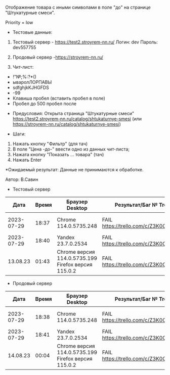 Отображение товара с иными символами в поле "до" на странице "Штукатурные смеси".

Priority = low

* Тестовые данные: 
1. Тестовый сервер - https://test2.stroyrem-nn.ru/
Логин: dev
Пароль: dev557755

2. Продовый сервер -https://stroyrem-nn.ru/

3. Чит-лист:
-  !"№;%:?*()
-  ываролЛОРПАВЫ
-  sdfghjkKJHGFDS
-  -99
-  Клавиша пробел (вставить пробел в поле)
-  Пробел до 500 пробел после

* Предусловия:
Открыта страница "Штукатурные смеси" https://test2.stroyrem-nn.ru/catalog/shtukaturnye-smesi (или https://stroyrem-nn.ru/catalog/shtukaturnye-smesi)

* Шаги:
1. Нажать кнопку "Фильтр" (для тач)
2. В поле "Цена -до-" ввести одно из данных чит-листа;
3. Нажата кнопку "Показать ... товара" (тач)
4. Нажать Enter

*Ожидаемый результат:
Данные не принимаются к обработке.

Автор: В.Савин


* Тестовый сервер 

| Дата | Время | Браузер Desktop| Результат/Баг № Trello| Браузер тач| Результат/Баг № Trello| Дата релиза |Имя |
| --- | --- | --- | --- | --- | --- | --- | --- | 
|2023-07-29 | 18:37 | Chrome 114.0.5735.248 | FAIL https://trello.com/c/Z3K0Gl9E/299 | Samsung Galaxy A50/Chrome 114.0.5735.196  | FAIL https://trello.com/c/Z3K0Gl9E/299| 04.07.23 | Наталья К. | 
|2023-07-29 | 18:40 | Yandex 23.7.0.2534 | FAIL https://trello.com/c/Z3K0Gl9E/299 |  |  | 04.07.23 | Наталья К. |
| 13.08.23 | 01:43 | Chrome версия 114.0.5735.199 Firefox версия 115.0.2 | FAIL https://trello.com/c/Z3K0Gl9E/299 | Chrome версия 114.0.5735.196 MIUI 12.5.13 | FAIL https://trello.com/c/Z3K0Gl9E/299 | 13.08.23 | Надежда | 


* Продовый сервер

| Дата | Время | Браузер Desktop| Результат/Баг № Trello| Браузер тач| Результат/Баг № Trello| Дата релиза |Имя |
| --- | --- | --- | --- | --- | --- | --- | --- | 
| 2023-07-29 | 18:38 | Chrome 114.0.5735.248 | FAIL https://trello.com/c/Z3K0Gl9E/299 | Samsung Galaxy A50/Chrome 114.0.5735.196  | FAIL https://trello.com/c/Z3K0Gl9E/299| 04.07.23 | Наталья К. | 
| 2023-07-29 | 18:41 | Yandex 23.7.0.2534 | FAIL https://trello.com/c/Z3K0Gl9E/299 |  |  | 04.07.23 | Наталья К. |
| 14.08.23 | 00:04 | Chrome версия 114.0.5735.199 Firefox версия 115.0.2 | FAIL https://trello.com/c/Z3K0Gl9E/299 | Chrome версия 114.0.5735.196 MIUI 12.5.13 | FAIL https://trello.com/c/Z3K0Gl9E/299 | 13.08.23 | Надежда | 